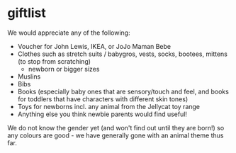 # giftlist

We would appreciate any of the following:

- Voucher for John Lewis, IKEA, or JoJo Maman Bebe
- Clothes such as stretch suits / babygros, vests, socks, bootees, mittens (to stop from scratching)
  * newborn or bigger sizes
- Muslins
- Bibs
- Books (especially baby ones that are sensory/touch and feel, and books for toddlers that have characters with different skin tones)
- Toys for newborns incl. any animal from the Jellycat toy range 
- Anything else you think newbie parents would find useful!

We do not know the gender yet (and won't find out until they are born!) so any colours are good - we have generally gone with an animal theme thus far.
